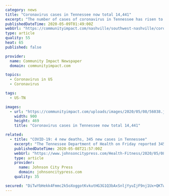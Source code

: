 ```yaml
---
category: news
title: "Coronavirus cases in Tennessee now total 14,441"
excerpt: "The number of cases of coronavirus in Tennessee has risen to 14,441 as of May, according to the Tennessee Department of Health. This marks an increase of 345 new cases reported since the day prior. The latest totals include 241 deaths,"
publishedDateTime: 2020-05-09T01:49:00Z
webUrl: "https://communityimpact.com/nashville/southwest-nashville/coronavirus/2020/05/08/coronavirus-cases-in-tennessee-now-total-14441/"
type: article
quality: 55
heat: 65
published: false

provider:
  name: Community Impact Newspaper
  domain: communityimpact.com

topics:
  - Coronavirus in US
  - Coronavirus

tags:
  - US-TN

images:
  - url: "https://communityimpact.com/uploads/images/2020/05/08/56038.jpg"
    width: 900
    height: 469
    title: "Coronavirus cases in Tennessee now total 14,441"

related:
  - title: "COVID-19: 4 new deaths, 345 new cases in Tennessee"
    excerpt: "The Tennessee Department of Health on Friday reported 345 new cases of the novel coronavirus (COVID-19), bringing the total to 14,441 since tracking began in March. The state also reported four new deaths,"
    publishedDateTime: 2020-05-08T21:57:00Z
    webUrl: "https://www.johnsoncitypress.com/Health-Fitness/2020/05/08/COVID-19-4-new-deaths-345-new-cases-in-Tennessee.html"
    type: article
    provider:
      name: Johnson City Press
      domain: johnsoncitypress.com
    quality: 35

secured: "DiTwYbHekk4Fmmc2k5oXoggotKvkutHG3G1Q3bAxSnljYyuIjF9nj1Ux+QKTwLrwYNG3ICo91BcIUm61+Y8FCuOw/RYwcqhg81hNgctR9dozfNxIYRpCzbmcP1f0KhgwNBkjMRJTmTjaZk1m5KjRvnXNklk8ai9ZFJ8NOCMNa1c+HYtKMdgq1eCm8O4RCfjAOJmZ5g+5hMuhGQ2DnRys44UVv/TvzEwar19tiscj992hgHk/S76ycdYoBLZ/mxq2ckOZx1i7pQgHswRQArfO+ClZX/BUaKRSoFLUIeL1CWV/JEy7wcpNCKEKkKCFwxhL;YHJQajEC1lTgwT7EI0R7AA=="
---
```



